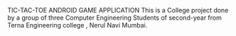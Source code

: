 TIC-TAC-TOE ANDROID GAME APPLICATION
This is a College project done by a group of three Computer Engineering Students of second-year from Terna Engineering college , Nerul Navi Mumbai.
